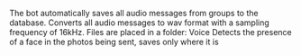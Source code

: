 The bot automatically saves all audio messages from groups to the database.
Converts all audio messages to wav format with a sampling frequency of 16kHz. Files are placed in a folder: Voice
Detects the presence of a face in the photos being sent, saves only where it is
